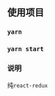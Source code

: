 <!--
 * @Author: hft
 * @Date: 2021-11-04 16:28:09
 * @LastEditors: hft
 * @LastEditTime: 2021-11-04 16:29:56
 * @Description: file content
-->

## 使用项目

### `yarn `

### `yarn start`

### 说明

纯`react-redux`
